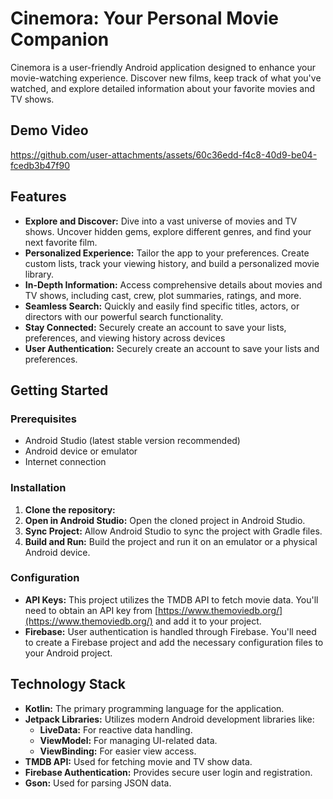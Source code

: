 # Cinemora: Your Personal Movie Companion

Cinemora is a user-friendly Android application designed to enhance your movie-watching experience. Discover new films, keep track of what you've watched, and explore detailed information about your favorite movies and TV shows.

## Demo Video


https://github.com/user-attachments/assets/60c36edd-f4c8-40d9-be04-fcedb3b47f90


## Features

*   **Explore and Discover:** Dive into a vast universe of movies and TV shows. Uncover hidden gems, explore different genres, and find your next favorite film.
*   **Personalized Experience:** Tailor the app to your preferences. Create custom lists, track your viewing history, and build a personalized movie library.
*   **In-Depth Information:** Access comprehensive details about movies and TV shows, including cast, crew, plot summaries, ratings, and more.
*   **Seamless Search:** Quickly and easily find specific titles, actors, or directors with our powerful search functionality.
*   **Stay Connected:** Securely create an account to save your lists, preferences, and viewing history across devices
*   **User Authentication:** Securely create an account to save your lists and preferences.

## Getting Started

### Prerequisites

*   Android Studio (latest stable version recommended)
*   Android device or emulator
*   Internet connection

### Installation

1.  **Clone the repository:**
2.  **Open in Android Studio:** Open the cloned project in Android Studio.
3. **Sync Project:** Allow Android Studio to sync the project with Gradle files.
4.  **Build and Run:** Build the project and run it on an emulator or a physical Android device.

### Configuration

*   **API Keys:** This project utilizes the TMDB API to fetch movie data. You'll need to obtain an API key from [https://www.themoviedb.org/](https://www.themoviedb.org/) and add it to your project.
*   **Firebase:** User authentication is handled through Firebase. You'll need to create a Firebase project and add the necessary configuration files to your Android project.

## Technology Stack

*   **Kotlin:** The primary programming language for the application.
*   **Jetpack Libraries:** Utilizes modern Android development libraries like:
    *   **LiveData:** For reactive data handling.
    *   **ViewModel:** For managing UI-related data.
    *   **ViewBinding:** For easier view access.
*   **TMDB API:** Used for fetching movie and TV show data.
*   **Firebase Authentication:** Provides secure user login and registration.
*   **Gson:** Used for parsing JSON data.
  
